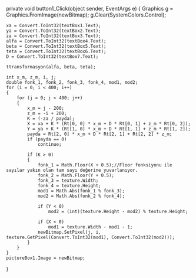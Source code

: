 






private void button1_Click(object sender, EventArgs e)
{
    Graphics g = Graphics.FromImage(newBitmap);
    g.Clear(SystemColors.Control);

    xa = Convert.ToInt32(textBox1.Text);
    ya = Convert.ToInt32(textBox2.Text);
    za = Convert.ToInt32(textBox3.Text);
    alfa = Convert.ToInt32(textBox4.Text);
    beta = Convert.ToInt32(textBox5.Text);
    teta = Convert.ToInt32(textBox6.Text);
    D = Convert.ToInt32(textBox7.Text);

    ttransformasyon(alfa, beta, teta);

    int x_m, z_m, i, j;
    double fonk_1, fonk_2, fonk_3, fonk_4, mod1, mod2;
    for (i = 0; i < 400; i++)
    {
        for (j = 0; j < 400; j++)
        {
            x_m = j - 200;
            z_m = -i + 200;
            K = (-za / payda);
            X = xa + K * (Rt[0, 0] * x_m + D * Rt[0, 1] + z_m * Rt[0, 2]);
            Y = ya + K * (Rt[1, 0] * x_m + D * Rt[1, 1] + z_m * Rt[1, 2]);
            payda = Rt[2, 0] * x_m + D * Rt[2, 1] + Rt[2, 2] * z_m;
            if (payda == 0)
                continue;

            if (K > 0)
            {
                fonk_1 = Math.Floor(X + 0.5);//Floor fonksiyonu ile sayılar yakın olan tam sayı değerine yuvarlanıyor.
                fonk_2 = Math.Floor(Y + 0.5);
                fonk_3 = texture.Width;
                fonk_4 = texture.Height;
                mod1 = Math.Abs(fonk_1 % fonk_3);
                mod2 = Math.Abs(fonk_2 % fonk_4);

                if (Y < 0)
                    mod2 = (int)(texture.Height - mod2) % texture.Height;

                if (X < 0)
                    mod1 = texture.Width - mod1 - 1;
                newBitmap.SetPixel(j, i, texture.GetPixel(Convert.ToInt32(mod1), Convert.ToInt32(mod2)));
            }
        }
    }
    pictureBox1.Image = newBitmap;
}
